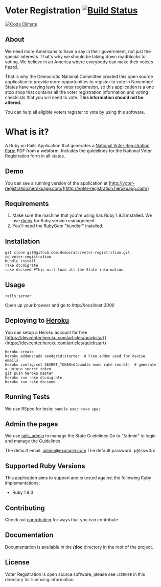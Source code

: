 # Voter Registration [![Build Status](https://secure.travis-ci.org/democrats/voter-registration.png?branch=master)][travis]
[travis]: http://travis-ci.org/democrats/voter-registration

[![Code Climate](https://codeclimate.com/badge.png)](https://codeclimate.com/github/democrats/voter-registration)

## About

We need more Americans to have a say in their government, not just the special
interests. That's why we should be taking down roadblocks to voting.  We
believe in an America where everybody can make their voices heard.

That is why the Democratic National Committee created this open source
application to provide more opportunities to register to vote in November!
States have varying laws for voter registration, so this application is a one
stop shop that contains all the voter registration information and voting
checklists that you will need to vote. **This information should not be
altered.**

You can help all eligible voters register to vote by using this software.

# What is it?

A Ruby on Rails Application that generates a [National Voter Registration
Form](http://www.eac.gov/voter_resources/register_to_vote.aspx) PDF from a
webform.  Includes the guidelines for the National Voter Registration form in
all states.

## Demo

You can see a running version of the application at
[http://voter-registration.herokuapp.com/](http://voter-registration.herokuapp.com/)

## Requirements

1.  Make sure the machine that you're using has Ruby 1.9.3 installed.
    We use [rbenv](https://github.com/sstephenson/rbenv/) for Ruby version
    management
2.  You'll need the RubyGem "bundler" installed.

## Installation

    git clone git@github.com:democrats/voter-registration.git
    cd voter-registration
    bundle install
    rake db:migrate
    rake db:seed #This will load all the State information

## Usage

    rails server

Open up your browser and go to http://localhost:3000

## Deploying to [Heroku](http://www.heroku.com)

You can setup a Heroku account for free
[https://devcenter.heroku.com/articles/quickstart](https://devcenter.heroku.com/articles/quickstart)

    heroku create
    heroku addons:add sendgrid:starter  # Free addon used for devise emails
    heroku config:set SECRET_TOKEN=$(bundle exec rake secret)  # generate a unique secret token
    git push heroku master
    heroku run rake db:migrate
    heroku run rake db:seed

## Running Tests

We use RSpec for tests: `bundle exec rake spec`

## Admin the pages

We use [rails_admin](https://www.github.com/sferik/rails_admin) to manage the State Guidelines
Go to "/admin" to login and manage the Guidelines

The default email: admin@example.com
The default password: p@ssw0rd

## Supported Ruby Versions

This application aims to support and is tested against the following Ruby
implementations:

* Ruby 1.9.3

## Contributing

Check out
[contributing](https://github.com/democrats/voter-registration/blob/master/CONTRIBUTING.mkd)
for ways that you can contribute

## Documentation

Documentation is available in the **/doc** directory in the root of the
project.

## License

Voter Registration is open source software; please see `LICENSE` in this
directory for licensing information.
